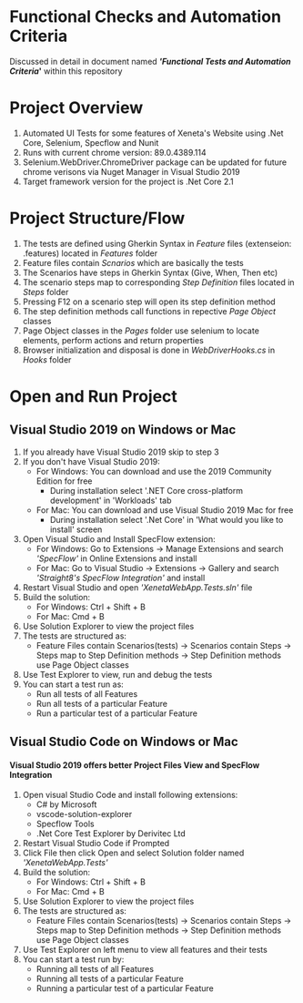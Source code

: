 # Functional Checks and Automation Criteria
Discussed in detail in document named **_'Functional Tests and Automation Criteria_'** within this repository

# Project Overview
1. Automated UI Tests for some features of Xeneta's Website using .Net Core, Selenium, Specflow and Nunit
2. Runs with current chrome version: 89.0.4389.114 
3. Selenium.WebDriver.ChromeDriver package can be updated for future chrome verisons via Nuget Manager in Visual Studio 2019
4. Target framework version for the project is .Net Core 2.1

# Project Structure/Flow
1. The tests are defined using Gherkin Syntax in *Feature* files (extenseion: .features) located in *Features* folder
2. Feature files contain *Scnarios* which are basically the tests
3. The Scenarios have steps in Gherkin Syntax (Give, When, Then etc)
4. The scenario steps map to corresponding *Step Definition* files located in *Steps* folder
5. Pressing F12 on a scenario step will open its step definition method
6. The step definition methods call functions in repective *Page Object* classes
7. Page Object classes in the *Pages* folder use selenium to locate elements, perform actions and return properties
8. Browser initialization and disposal is done in *WebDriverHooks.cs* in *Hooks* folder

# Open and Run Project
## Visual Studio 2019 on Windows or Mac
1. If you already have Visual Studio 2019 skip to step 3
2. If you don't have Visual Studio 2019:
    * For Windows: You can download and use the 2019 Community Edition for free
      * During installation select '.NET Core cross-platform development' in 'Workloads' tab
    * For Mac: You can download and use Visual Studio 2019 Mac for free
      * During installation select '.Net Core' in 'What would you like to install' screen
3. Open Visual Studio and Install SpecFlow extension:
    * For Windows: Go to Extensions -> Manage Extensions and search *'SpecFlow'* in Online Extensions and install
    * For Mac: Go to Visual Studio -> Extensions -> Gallery and search *'Straight8's SpecFlow Integration'* and install
4. Restart Visual Studio and open *'XenetaWebApp.Tests.sln'* file
5. Build the solution:
    * For Windows: Ctrl + Shift + B
    * For Mac: Cmd + B
6. Use Solution Explorer to view the project files
7. The tests are structured as:
    * Feature Files contain Scenarios(tests) -> Scenarios contain Steps -> Steps map to Step Definition methods -> Step Definition methods use Page Object classes
8. Use Test Explorer to view, run and debug the tests
9. You can start a test run as:
    * Run all tests of all Features
    * Run all tests of a particular Feature
    * Run a particular test of a particular Feature

## Visual Studio Code on Windows or Mac
#### Visual Studio 2019 offers better Project Files View and SpecFlow Integration
1. Open visual Studio Code and install following extensions:
    * C# by Microsoft
    * vscode-solution-explorer
    * Specflow Tools
    * .Net Core Test Explorer by Derivitec Ltd
2. Restart Visual Studio Code if Prompted
3. Click File then click Open and select Solution folder named *'XenetaWebApp.Tests'*
4. Build the solution:
    * For Windows: Ctrl + Shift + B
    * For Mac: Cmd + B
5. Use Solution Explorer to view the project files
6. The tests are structured as:
    * Feature Files contain Scenarios(tests) -> Scenarios contain Steps -> Steps map to Step Definition methods -> Step Definition methods use Page Object classes
7. Use Test Explorer on left menu to view all features and their tests
8. You can start a test run by:
    * Running all tests of all Features
    * Running all tests of a particular Feature
    * Running a particular test of a particular Feature
